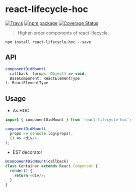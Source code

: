 # react-lifecycle-hoc
[![Travis][build-badge]][build] [![npm package][npm-badge]][npm] [![Coverage Status][coveralls-badge]][coveralls]

[build-badge]: https://img.shields.io/travis/evenchange4/react-lifecycle-hoc/master.svg?style=flat-square
[build]: https://travis-ci.org/evenchange4/react-lifecycle-hoc

[npm-badge]: https://img.shields.io/npm/v/react-lifecycle-hoc.svg?style=flat-square
[npm]: https://www.npmjs.org/package/react-lifecycle-hoc

[coveralls-badge]: https://img.shields.io/coveralls/jekyll/jekyll.svg?style=flat-square
[coveralls]: https://coveralls.io/github/evenchange4/react-lifecycle-hoc

> Higher-order components of react lifecycle.

```
npm install react-lifecycle-hoc --save
```

## API

```js
componentDidMount(
  callback: (props: Object) => void,
  BaseComponent: ReactElementType
): ReactElementType
```

## Usage

- As HOC

```js
import { componentDidMount } from 'react-lifecycle-hoc';

componentDidMount(
  props => console.log(props),
  () => <div/>,
);
```

- ES7 decorator

```js
@componentDidMount(callback)
class Container extends React.Component {
  render() {
    return <div/>;
  }
}
```
